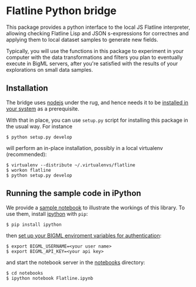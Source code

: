 # Flatline Python bridge

This package provides a python interface to the local JS Flatline
interpreter, allowing checking Flatline Lisp and JSON s-expressions
for correctnes and applying them to local dataset samples to generate
new fields.

Typically, you will use the functions in this package to experiment in
your computer with the data transformations and filters you plan to
eventually execute in BigML servers, after you're satisfied with the
results of your explorations on small data samples.

## Installation

The bridge uses [nodejs](http://nodejs.org) under the rug, and hence
needs it to be
[installed in your system](https://nodejs.org/download/) as a
prerequisite.

With that in place, you can use `setup.py` script for installing this
package in the usual way.  For instance

```
$ python setup.py develop
```

will perform an in-place installation, possibly in a local virtualenv
(recommended):

```
$ virtualenv --distribute ~/.virtualenvs/flatline
$ workon flatline
$ python setup.py develop
```

## Running the sample code in iPython

We provide a [sample notebook](./notebooks/Flatline.ipynb) to
illustrate the workings of this library.  To use them, install
[ipython](http://ipython.org) with `pip`:

```
$ pip install ipython
```

then
[set up your BIGML enviroment variables for authentication](https://bigml.readthedocs.org/en/latest/#authentication):

```
$ export BIGML_USERNAME=<your user name>
$ export BIGML_API_KEY=<your api key>
```

and start the notebook server in the [notebooks](./notebooks)
directory:

```
$ cd notebooks
$ ipython notebook Flatline.ipynb
```
